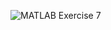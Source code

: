 
![MATLAB Exercise 7](https://user-images.githubusercontent.com/77440902/140497480-e27383fe-ee1f-4fb2-b0e8-3b95328c618a.png)
